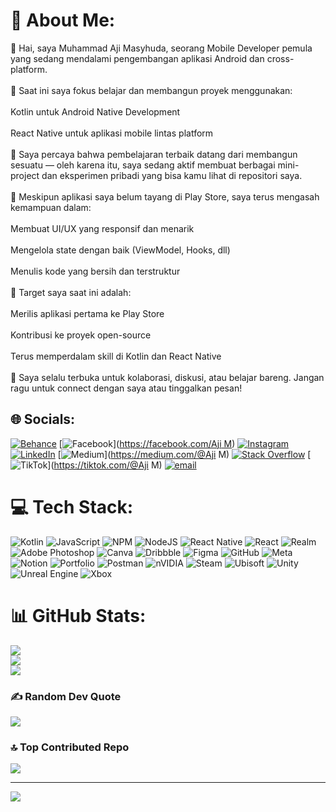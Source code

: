 # 💫 About Me:
👋 Hai, saya Muhammad Aji Masyhuda, seorang Mobile Developer pemula yang sedang mendalami pengembangan aplikasi Android dan cross-platform.<br><br>📱 Saat ini saya fokus belajar dan membangun proyek menggunakan:<br><br>Kotlin untuk Android Native Development<br><br>React Native untuk aplikasi mobile lintas platform<br><br>🧩 Saya percaya bahwa pembelajaran terbaik datang dari membangun sesuatu — oleh karena itu, saya sedang aktif membuat berbagai mini-project dan eksperimen pribadi yang bisa kamu lihat di repositori saya.<br><br>🚧 Meskipun aplikasi saya belum tayang di Play Store, saya terus mengasah kemampuan dalam:<br><br>Membuat UI/UX yang responsif dan menarik<br><br>Mengelola state dengan baik (ViewModel, Hooks, dll)<br><br>Menulis kode yang bersih dan terstruktur<br><br>🌱 Target saya saat ini adalah:<br><br>Merilis aplikasi pertama ke Play Store<br><br>Kontribusi ke proyek open-source<br><br>Terus memperdalam skill di Kotlin dan React Native<br><br>💬 Saya selalu terbuka untuk kolaborasi, diskusi, atau belajar bareng. Jangan ragu untuk connect dengan saya atau tinggalkan pesan!


## 🌐 Socials:
[![Behance](https://img.shields.io/badge/Behance-1769ff?logo=behance&logoColor=white)](https://behance.net/ajim4) [![Facebook](https://img.shields.io/badge/Facebook-%231877F2.svg?logo=Facebook&logoColor=white)]([https://facebook.com/Aji M](https://www.facebook.com/aji.m.475888/)) [![Instagram](https://img.shields.io/badge/Instagram-%23E4405F.svg?logo=Instagram&logoColor=white)](https://instagram.com/aji.m1326) [![LinkedIn](https://img.shields.io/badge/LinkedIn-%230077B5.svg?logo=linkedin&logoColor=white)](https://www.linkedin.com/in/muhammad-aji-masyhuda-964b5b344/) [![Medium](https://img.shields.io/badge/Medium-12100E?logo=medium&logoColor=white)](https://medium.com/@Aji M) [![Stack Overflow](https://img.shields.io/badge/-Stackoverflow-FE7A16?logo=stack-overflow&logoColor=white)](https://stackoverflow.com/users/30478169) [![TikTok](https://img.shields.io/badge/TikTok-%23000000.svg?logo=TikTok&logoColor=white)](https://tiktok.com/@Aji M) [![email](https://img.shields.io/badge/Email-D14836?logo=gmail&logoColor=white)](mailto:sjiaji0@gmail.com) 

# 💻 Tech Stack:
![Kotlin](https://img.shields.io/badge/kotlin-%237F52FF.svg?style=for-the-badge&logo=kotlin&logoColor=white) ![JavaScript](https://img.shields.io/badge/javascript-%23323330.svg?style=for-the-badge&logo=javascript&logoColor=%23F7DF1E) ![NPM](https://img.shields.io/badge/NPM-%23CB3837.svg?style=for-the-badge&logo=npm&logoColor=white) ![NodeJS](https://img.shields.io/badge/node.js-6DA55F?style=for-the-badge&logo=node.js&logoColor=white) ![React Native](https://img.shields.io/badge/react_native-%2320232a.svg?style=for-the-badge&logo=react&logoColor=%2361DAFB) ![React](https://img.shields.io/badge/react-%2320232a.svg?style=for-the-badge&logo=react&logoColor=%2361DAFB) ![Realm](https://img.shields.io/badge/Realm-39477F?style=for-the-badge&logo=realm&logoColor=white) ![Adobe Photoshop](https://img.shields.io/badge/adobe%20photoshop-%2331A8FF.svg?style=for-the-badge&logo=adobe%20photoshop&logoColor=white) ![Canva](https://img.shields.io/badge/Canva-%2300C4CC.svg?style=for-the-badge&logo=Canva&logoColor=white) ![Dribbble](https://img.shields.io/badge/Dribbble-EA4C89?style=for-the-badge&logo=dribbble&logoColor=white) ![Figma](https://img.shields.io/badge/figma-%23F24E1E.svg?style=for-the-badge&logo=figma&logoColor=white) ![GitHub](https://img.shields.io/badge/github-%23121011.svg?style=for-the-badge&logo=github&logoColor=white) ![Meta](https://img.shields.io/badge/Meta-%230467DF.svg?style=for-the-badge&logo=Meta&logoColor=white) ![Notion](https://img.shields.io/badge/Notion-%23000000.svg?style=for-the-badge&logo=notion&logoColor=white) ![Portfolio](https://img.shields.io/badge/Portfolio-%23000000.svg?style=for-the-badge&logo=firefox&logoColor=#FF7139) ![Postman](https://img.shields.io/badge/Postman-FF6C37?style=for-the-badge&logo=postman&logoColor=white) ![nVIDIA](https://img.shields.io/badge/nVIDIA-%2376B900.svg?style=for-the-badge&logo=nVIDIA&logoColor=white) ![Steam](https://img.shields.io/badge/steam-%23000000.svg?style=for-the-badge&logo=steam&logoColor=white) ![Ubisoft](https://img.shields.io/badge/Ubisoft-%23F5F5F5.svg?style=for-the-badge&logo=Ubisoft&logoColor=black) ![Unity](https://img.shields.io/badge/unity-%23000000.svg?style=for-the-badge&logo=unity&logoColor=white) ![Unreal Engine](https://img.shields.io/badge/unrealengine-%23313131.svg?style=for-the-badge&logo=unrealengine&logoColor=white) ![Xbox](https://img.shields.io/badge/xbox-%23107C10.svg?style=for-the-badge&logo=xbox&logoColor=white)
# 📊 GitHub Stats:
![](https://github-readme-stats.vercel.app/api?username=Ajiem13&theme=dark&hide_border=false&include_all_commits=false&count_private=false)<br/>
![](https://nirzak-streak-stats.vercel.app/?user=Ajiem13&theme=dark&hide_border=false)<br/>
![](https://github-readme-stats.vercel.app/api/top-langs/?username=Ajiem13&theme=dark&hide_border=false&include_all_commits=false&count_private=false&layout=compact)

### ✍️ Random Dev Quote
![](https://quotes-github-readme.vercel.app/api?type=horizontal&theme=radical)

### 🔝 Top Contributed Repo
![](https://github-contributor-stats.vercel.app/api?username=Ajiem13&limit=5&theme=dark&combine_all_yearly_contributions=true)

---
[![](https://visitcount.itsvg.in/api?id=Ajiem13&icon=0&color=0)](https://visitcount.itsvg.in)

<!-- Proudly created with GPRM ( https://gprm.itsvg.in ) -->
